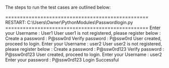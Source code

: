 The steps to run the test cases are outlined below:

================================================= RESTART: C:\Users\Owner\PythonModules\Passwordlogin.py =================================================
Enter your Username : User1
User user1 is not registered, please register below : 
Create a password : P@ssw0rd
Verify password : P@ssw0rd
User created, proceed to login.
Enter your Username : user2
User user2 is not registered, please register below : 
Create a password : P@ssw0rd123
Verify password : P@ssw0rd123
User created, proceed to login.
Enter your Username : user2
Enter your password : P@ssw0rd123
Login Successful
